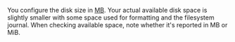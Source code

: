 You configure the disk size in [MB](/glossary.md#mb).
Your actual available disk space is slightly smaller
with some space used for formatting and the filesystem journal.
When checking available space, note whether it's reported in MB or MiB.
